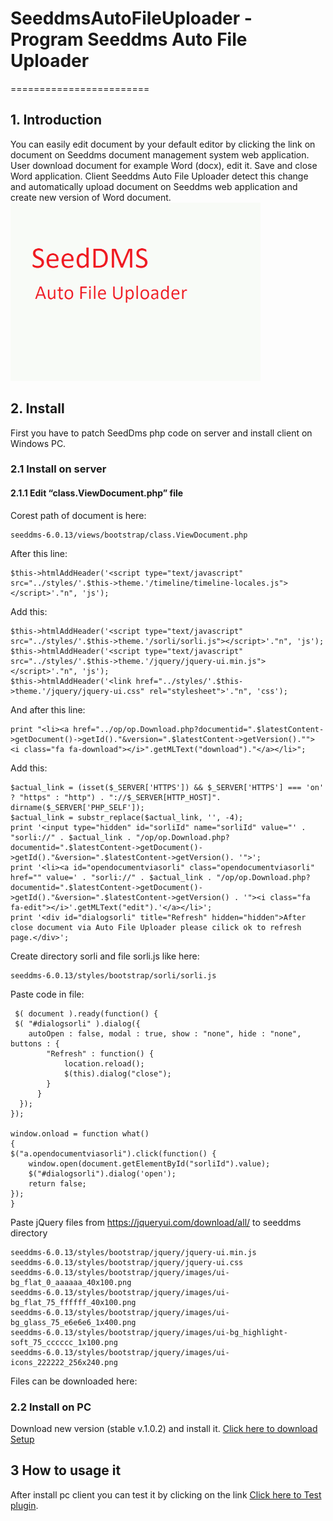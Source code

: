 # SeeddmsAutoFileUploader - Program Seeddms Auto File Uploader
========================

## 1. Introduction
You can easily edit document by your default editor by clicking the link on document on Seeddms 
document management system web application. 
User download document for example Word (docx), edit it. Save and close Word application. 
Client Seeddms Auto File Uploader detect this change and automatically upload document on 
Seeddms web application and create new version of Word document.
![seeddmsautofileuploadersmall](seeddmsautofileuploadersmall.gif)

## 2. Install
First you have to patch SeedDms php code on server and install client on Windows PC.

### 2.1 Install on server

#### 2.1.1 Edit “class.ViewDocument.php” file
Corest path of document is here:
```
seeddms-6.0.13/views/bootstrap/class.ViewDocument.php
```

After this line:
```
$this->htmlAddHeader('<script type="text/javascript" src="../styles/'.$this->theme.'/timeline/timeline-locales.js"></script>'."n", 'js');
```
Add this:
```
$this->htmlAddHeader('<script type="text/javascript" src="../styles/'.$this->theme.'/sorli/sorli.js"></script>'."n", 'js'); 
$this->htmlAddHeader('<script type="text/javascript" src="../styles/'.$this->theme.'/jquery/jquery-ui.min.js"></script>'."n", 'js'); 
$this->htmlAddHeader('<link href="../styles/'.$this->theme.'/jquery/jquery-ui.css" rel="stylesheet">'."n", 'css');
```
And after this line:
```
print "<li><a href="../op/op.Download.php?documentid=".$latestContent->getDocument()->getId()."&version=".$latestContent->getVersion().""> <i class="fa fa-download"></i>".getMLText("download")."</a></li>"; 
```
Add this:
```
$actual_link = (isset($_SERVER['HTTPS']) && $_SERVER['HTTPS'] === 'on' ? "https" : "http") . "://$_SERVER[HTTP_HOST]". dirname($_SERVER['PHP_SELF']);
$actual_link = substr_replace($actual_link, '', -4);
print '<input type="hidden" id="sorliId" name="sorliId" value="' . "sorli://" . $actual_link . "/op/op.Download.php?documentid=".$latestContent->getDocument()->getId()."&version=".$latestContent->getVersion(). '">';
print '<li><a id="opendocumentviasorli" class="opendocumentviasorli" href="" value=' . "sorli://" . $actual_link . "/op/op.Download.php?documentid=".$latestContent->getDocument()->getId()."&version=".$latestContent->getVersion() . '"><i class="fa fa-edit"></i>'.getMLText("edit").'</a></li>';
print '<div id="dialogsorli" title="Refresh" hidden="hidden">After close document via Auto File Uploader please cilick ok to refresh page.</div>';
```

Create directory sorli and file sorli.js like here:
```
seeddms-6.0.13/styles/bootstrap/sorli/sorli.js
```
Paste code in file:
```
 $( document ).ready(function() {
 $( "#dialogsorli" ).dialog({
    autoOpen : false, modal : true, show : "none", hide : "none",   buttons : {
        "Refresh" : function() {
            location.reload();   
            $(this).dialog("close");
        }
      }
  });
});

window.onload = function what()
{
$("a.opendocumentviasorli").click(function() { 
    window.open(document.getElementById("sorliId").value);
    $("#dialogsorli").dialog('open');
    return false;
});
}
```
Paste jQuery files from https://jqueryui.com/download/all/ to seeddms directory
```
seeddms-6.0.13/styles/bootstrap/jquery/jquery-ui.min.js
seeddms-6.0.13/styles/bootstrap/jquery/jquery-ui.css
seeddms-6.0.13/styles/bootstrap/jquery/images/ui-bg_flat_0_aaaaaa_40x100.png
seeddms-6.0.13/styles/bootstrap/jquery/images/ui-bg_flat_75_ffffff_40x100.png
seeddms-6.0.13/styles/bootstrap/jquery/images/ui-bg_glass_75_e6e6e6_1x400.png
seeddms-6.0.13/styles/bootstrap/jquery/images/ui-bg_highlight-soft_75_cccccc_1x100.png
seeddms-6.0.13/styles/bootstrap/jquery/images/ui-icons_222222_256x240.png
```
Files can be downloaded here:


### 2.2 Install on PC

Download new version (stable v.1.0.2) and install it.
[Click here to download Setup](https://github.com/developersorli/SeeddmsAutoFileUploader/blob/main/client/SetupSeeddmsAutoFileUploader/bin/Release/SetupSeeddmsAutoFileUploader.msi)

## 3 How to usage it
After install pc client you can test it by clicking on the link
[Click here to Test plugin](sorli://about).

